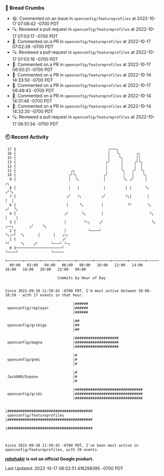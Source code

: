 ### 🍞 Bread Crumbs

 * 😃: Commented on an issue in `openconfig/featureprofiles` at 2022-10-17 07:08:42 -0700 PDT
 * 🔍: Reviewed a pull request in  `openconfig/featureprofiles` at 2022-10-17 07:03:17 -0700 PDT
 * 💬: Commented on a PR in  `openconfig/featureprofiles` at 2022-10-17 07:02:39 -0700 PDT
 * 🔍: Reviewed a pull request in  `openconfig/featureprofiles` at 2022-10-17 07:03:18 -0700 PDT
 * 💬: Commented on a PR in  `openconfig/featureprofiles` at 2022-10-17 06:50:21 -0700 PDT
 * 💬: Commented on a PR in  `openconfig/featureprofiles` at 2022-10-14 14:33:50 -0700 PDT
 * 💬: Commented on a PR in  `openconfig/featureprofiles` at 2022-10-17 06:49:43 -0700 PDT
 * 💬: Commented on a PR in  `openconfig/featureprofiles` at 2022-10-14 14:31:46 -0700 PDT
 * 💬: Commented on a PR in  `openconfig/featureprofiles` at 2022-10-14 14:32:20 -0700 PDT
 * 🔍: Reviewed a pull request in  `openconfig/featureprofiles` at 2022-10-17 06:51:34 -0700 PDT

### 🕘 Recent Activity
```
 17 ┼                                          ╭───╮
 16 ┤                                          │   ╰╮       ╭╮
 15 ┤                                          │    ╰╮      ││
 13 ┤                                         ╭╯     │     ╭╯╰╮
 12 ┤                                         │      │     │  │
 11 ┤                         ╭╮              │      ╰╮   ╭╯  ╰╮
 10 ┤                        ╭╯╰╮            ╭╯       │   │    ╰╮
  9 ┤                        │  ╰╮           │        ╰╮ ╭╯     │                     ╭╮
  8 ┤                        │   │           │         │ │      ╰╮                   ╭╯╰╮
  7 ┤                       ╭╯   ╰╮         ╭╯         ╰╮│       │                   │  │
  6 ┤                       │     ╰╮        │           ╰╯       ╰╮                 ╭╯  ╰╮
  4 ┤                      ╭╯      ╰╮       │                     ╰╮                │    │
  3 ┤                      │        ╰─╮    ╭╯                      ╰╮   ╭──╮       ╭╯    ╰╮
  2 ┤                      │          ╰────╯                        ╰╮╭─╯  ╰╮      │      │   ╭─╮
  1 ┤                     ╭╯                                         ╰╯     ╰╮    ╭╯      ╰───╯ ╰─╮
  0 ┼─────────────────────╯                                                  ╰────╯               ╰─────
    +───────+───────+───────+───────+───────+───────+───────+───────+───────+───────+───────+───────+────
  00:00   02:00   04:00   06:00   08:00   10:00   12:00   14:00   16:00   18:00   20:00   22:00   00:00   

						Commits by Hour of Day


Since 2022-09-30 11:59:43 -0700 PDT, I'm most active between 10:00-10:59 - with 17 events in that hour.

```



```
                               |######
 openconfig/replayer           |######
                               |######

                               |##
 openconfig/gribigo            |##
                               |##

                               |####################
 openconfig/magna              |####################
                               |####################

                               |#
 openconfig/gnmi               |#
                               |#

                               |#
 Jack000/Expose                |#
                               |#

                               |###############################
 openconfig/gribi              |###############################
                               |###############################

                               |#######################################
 openconfig/featureprofiles    |#######################################
                               |#######################################



Since 2022-09-30 11:59:43 -0700 PDT, I've been most active in openconfig/featureprofiles, with 39 events.

```
**[robshakir](mailto:robjs@google.com) is not an official Google product.**  


Last Updated: 2022-10-17 08:02:51.416298395 -0700 PDT
